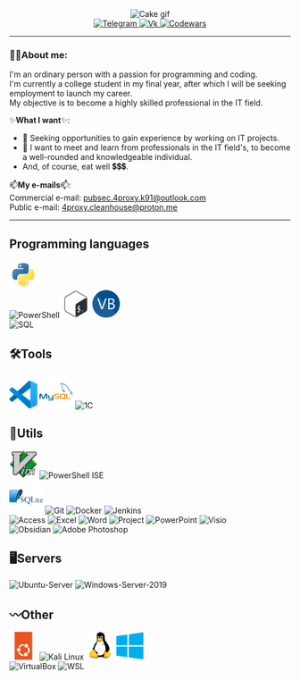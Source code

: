 <div id="profile_gif" align="center">
  <img src="https://i.giphy.com/media/v1.Y2lkPTc5MGI3NjExcmx3MXR3NHN2MnZ2aDh4bTZkcHY2Z2tndnZ3ZXNnaWo0Ymd6ZTFseSZlcD12MV9pbnRlcm5hbF9naWZfYnlfaWQmY3Q9cw/2dn1BqrVTs7zejxC9V/giphy.gif" width="200" alt="Cake gif" />
</div>

<div id="social_links" align="center">
  <a href="https://t.me/proxy_k91">
    <img src="https://img.shields.io/badge/Telegram-0088CC?logo=telegram&logoColor=white" alt="Telegram" />
  </a>
    <a href="https://vk.com/4proxy">
    <img src="https://img.shields.io/badge/%D0%92%D0%BA%D0%BE%D0%BD%D1%82%D0%B0%D0%BA%D1%82%D0%B5-4A76A8?logo=vk" alt="Vk" />
  </a>
  <a href="https://www.codewars.com/users/4-proxy">
    <img src="https://img.shields.io/badge/Codewars-C72C41?logo=codewars&logoColor=black" alt="Codewars" />
  </a>
</div>

---

### 🙋‍♂️About me:
I'm an ordinary person with a passion for programming and coding.<br>
I'm currently a college student in my final year, after which I will be seeking employment to launch my career.<br> 
My objective is to become a highly skilled professional in the IT field.<br>

✨**What I want**✨:
- 💼 Seeking opportunities to gain experience by working on IT projects.
- 🤝 I want to meet and learn from professionals in the IT field's, to become a well-rounded and knowledgeable individual.
- And, of course, eat well 💲💲💲.

📫**My e-mails**📫:  
Commercial e-mail: pubsec.4proxy.k91@outlook.com  
Public e-mail: 4proxy.cleanhouse@proton.me  

---

## Programming languages

<div id="programming_languages_icons">
  <div id="Hight-level">
    <img src="https://raw.githubusercontent.com/devicons/devicon/6910f0503efdd315c8f9b858234310c06e04d9c0/icons/python/python-original.svg" alt="Python" width=50 />
  </div>
  <div id="script_lang">
    <img src="https://img.icons8.com/?size=100&id=FwaVI1qCE7hQ&format=png&color=000000" alt="PowerShell" width=50 />
    <img src="https://raw.githubusercontent.com/devicons/devicon/6910f0503efdd315c8f9b858234310c06e04d9c0/icons/bash/bash-original.svg" alt="Bash" width=50 />
    <img src="https://raw.githubusercontent.com/devicons/devicon/6910f0503efdd315c8f9b858234310c06e04d9c0/icons/visualbasic/visualbasic-original.svg" alt="VBA" width=50 />
  </div>
  <div id="Other">
    <img src="https://img.icons8.com/?size=100&id=UFF3hmipmJ2V&format=png&color=000000" alt="SQL" width=50 />
  </div>
</div>

## 🛠️Tools

<div id="tools_icons">
  <img src="https://raw.githubusercontent.com/devicons/devicon/6910f0503efdd315c8f9b858234310c06e04d9c0/icons/vscode/vscode-original.svg" alt="VSCode" width=50 />
  <img src="https://raw.githubusercontent.com/devicons/devicon/6910f0503efdd315c8f9b858234310c06e04d9c0/icons/mysql/mysql-original-wordmark.svg" alt="MySQL" width=60 />
  <img src="https://img.icons8.com/?size=100&id=9nnArlCrUbGb&format=png&color=000000" alt="1C" width=60 />
</div>

## 🧰Utils

<div id="utils_icons">
  <div id="editors">
    <img src="https://raw.githubusercontent.com/devicons/devicon/6910f0503efdd315c8f9b858234310c06e04d9c0/icons/vim/vim-original.svg" alt="Vim" width=50 />
    <img src="https://img.icons8.com/?size=100&id=1aLOSMCcgWFr&format=png&color=000000" alt="PowerShell ISE" width=50 />
  </div>
  <img src="https://raw.githubusercontent.com/devicons/devicon/6910f0503efdd315c8f9b858234310c06e04d9c0/icons/sqlite/sqlite-original-wordmark.svg" alt="SQLite" width=60 />
  <img src="https://user-images.githubusercontent.com/25181517/192108372-f71d70ac-7ae6-4c0d-8395-51d8870c2ef0.png" alt="Git" width=50 />
  <img src="https://user-images.githubusercontent.com/25181517/117207330-263ba280-adf4-11eb-9b97-0ac5b40bc3be.png" alt="Docker" width=50 />
  <img src="https://img.icons8.com/?size=100&id=39292&format=png&color=000000" alt="Jenkins" width=50 />
  <div id="microsoft_office">
    <img src="https://img.icons8.com/?size=100&id=121160&format=png&color=000000" alt="Access" width=50 />
    <img src="https://img.icons8.com/?size=100&id=117561&format=png&color=000000" alt="Excel" width=50 />
    <img src="https://img.icons8.com/?size=100&id=pGHcje298xSl&format=png&color=000000" alt="Word" width=50 />
    <img src="https://img.icons8.com/?size=100&id=7lJtplrxEIbD&format=png&color=000000" alt="Project" width=50 />
    <img src="https://img.icons8.com/?size=100&id=117557&format=png&color=000000" alt="PowerPoint" width=50 />
    <img src="https://img.icons8.com/?size=100&id=RFQgC8NwC8ij&format=png&color=000000" alt="Visio" width=50 />
  </div>
  <div id="some_useful">
    <img src="https://img.icons8.com/?size=100&id=q53th37bGbV0&format=png&color=000000" alt="Obsidian" width=50 />
    <img src="https://img.icons8.com/?size=100&id=13677&format=png&color=000000" alt="Adobe Photoshop" width=50 />
  </div>
</div>

## 🖥️Servers

<div id="os-server">
  <img src="https://img.icons8.com/?size=100&id=63208&format=png&color=000000" alt="Ubuntu-Server" width=50 />
  <img src="https://upload.wikimedia.org/wikipedia/commons/b/bc/Windows_Server_2019_logo.svg" alt="Windows-Server-2019" width=250 />
</div>

## 〰️Other

<div id="other_icons">
  <div id="os">
    <img src="https://raw.githubusercontent.com/devicons/devicon/6910f0503efdd315c8f9b858234310c06e04d9c0/icons/ubuntu/ubuntu-original.svg" alt="Ubuntu" width=50 />
    <img src="https://img.icons8.com/?size=100&id=101665&format=png&color=000000" alt="Kali Linux" width=50 />
    <img src="https://raw.githubusercontent.com/devicons/devicon/6910f0503efdd315c8f9b858234310c06e04d9c0/icons/linux/linux-original.svg" alt="Linux-Family" width=50 />
    <img src="https://raw.githubusercontent.com/devicons/devicon/6910f0503efdd315c8f9b858234310c06e04d9c0/icons/windows8/windows8-original.svg" alt="Windows-Family" width=50 />
  </div>
  <div id="Virtualization_systems">
    <img src="https://img.icons8.com/?size=100&id=38792&format=png&color=000000" alt="VirtualBox" width=50 />
    <img src="https://img.utdstc.com/icon/06f/a39/06fa39301c97531152761a4d780a1fedcdaec6b55ff08f5327eba2ff19cdd9bb:100" alt="WSL" width=50 />
  </div>
</div>

